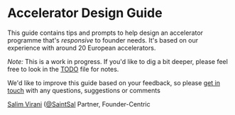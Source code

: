 # Accelerator Design Guide

This guide contains tips and prompts to help design an accelerator programme that's *responsive* to founder needs.  It's based on our experience with around 20 European accelerators.

*Note:* This is a work in progress. If you'd like to dig a bit deeper, please feel free to look in the [TODO](https://github.com/FounderCentric/guide-accelerator-design/blob/master/Accelerator%20Design%20Guide%20TODO.md) file for notes.

We'd like to improve this guide based on your feedback, so please [get in touch](mailto:salim@foundercentric.com) with any questions, suggestions or comments

[Salim Virani](http://saintsal.com/about) ([@SaintSal](http://twitter.com/saintsal)
Partner, Founder-Centric
